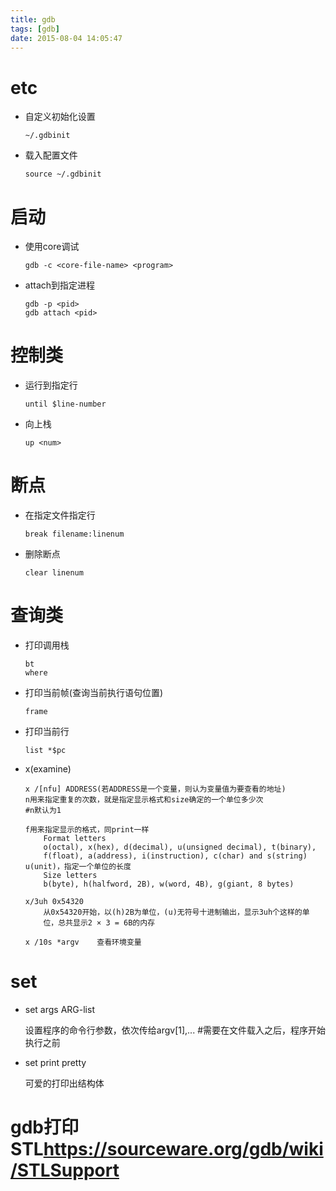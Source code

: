 ```yaml
---
title: gdb
tags: [gdb]
date: 2015-08-04 14:05:47
---
```


# etc

-   自定义初始化设置

        ~/.gdbinit

-   载入配置文件

        source ~/.gdbinit

# 启动

-   使用core调试

        gdb -c <core-file-name> <program>

-   attach到指定进程

        gdb -p <pid>
        gdb attach <pid>

# 控制类

-   运行到指定行

        until $line-number

-   向上栈

        up <num>

# 断点

-   在指定文件指定行

        break filename:linenum

-   删除断点

        clear linenum

# 查询类

-   打印调用栈

        bt
        where

-   打印当前帧(查询当前执行语句位置)

        frame

-   打印当前行

        list *$pc

-   x(examine)

        x /[nfu] ADDRESS(若ADDRESS是一个变量，则认为变量值为要查看的地址)
        n用来指定重复的次数，就是指定显示格式和size确定的一个单位多少次
        #n默认为1

        f用来指定显示的格式，同print一样
            Format letters
            o(octal), x(hex), d(decimal), u(unsigned decimal), t(binary),
            f(float), a(address), i(instruction), c(char) and s(string)
        u(unit)，指定一个单位的长度
            Size letters
            b(byte), h(halfword, 2B), w(word, 4B), g(giant, 8 bytes)

        x/3uh 0x54320
            从0x54320开始，以(h)2B为单位，(u)无符号十进制输出，显示3uh个这样的单
            位，总共显示2 × 3 = 6B的内存

        x /10s *argv    查看环境变量

# set

-   set args ARG-list

    设置程序的命令行参数，依次传给argv[1],...
    #需要在文件载入之后，程序开始执行之前

-   set print pretty

    可爱的打印出结构体

# gdb打印STL<https://sourceware.org/gdb/wiki/STLSupport>
